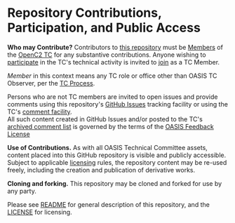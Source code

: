 # Repository Contributions, Participation, and Public Access

**Who may Contribute?** Contributors to 
[this repository](https://github.com/oasis-tcs/openc2-ap-honeypots/) must be 
[Members](https://www.oasis-open.org/policies-guidelines/oasis-defined-terms-2017-05-26#dMember) 
of the [OpenC2 TC](https://www.oasis-open.org/committees/tc_home.php?wg_abbrev=openc2) for 
any substantive contributions. Anyone wishing to 
[participate](https://www.oasis-open.org/org/faq#committee-participation) in the TC's 
technical activity is invited to [join](https://www.oasis-open.org/committees/join) as a TC Member.

*Member* in this context means any TC role or office other than OASIS TC Observer, per the 
[TC Process](https://www.oasis-open.org/policies-guidelines/tc-process#membership). 

Persons who are not TC members are invited to open issues and provide comments using this 
repository's [GitHub Issues](https://github.com/oasis-tcs/openc2-ap-honeypots/issues/new) 
tracking facility or using the TC's [comment facility](https://www.oasis-open.org/committees/comments/index.php?wg_abbrev=openc2).  
All such content created in GitHub Issues and/or posted to the TC's 
[archived comment list](https://lists.oasis-open.org/archives/openc2-comment/) is governed 
by the terms of the [OASIS Feedback License](https://www.oasis-open.org/policies-guidelines/ipr#appendixa)

**Use of Contributions.**  As with all OASIS Technical Committee assets, content placed 
into this GitHub repository is visible and publicly accessible.  Subject to applicable 
[licensing](https://github.com/oasis-tcs/openc2-ap-honeypots/blob/master/LICENSE.md) rules, 
the repository content may be re-used freely, including the creation and publication of derivative works.

**Cloning and forking.** This repository may be cloned and forked for use by any party. 

Please see [README](https://github.com/oasis-tcs/openc2-ap-honeypots/blob/master/README.md) 
for general description of this repository, and the 
[LICENSE](https://github.com/oasis-tcs/openc2-ap-honeypots/blob/master/LICENSE.md) for licensing.

